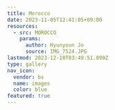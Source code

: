 ```yaml
---
title: Morocco
date: 2023-11-05T12:41:05+09:00
resources:
  - src: MOROCCO
    params:
      author: Hyunyoun Jo
      source: IMG_7524.JPG
lastmod: 2023-12-10T03:49:51.090Z
type: gallery
nav_icon:
  vendor: bs
  name: images
  color: blue
featured: true
---
```


